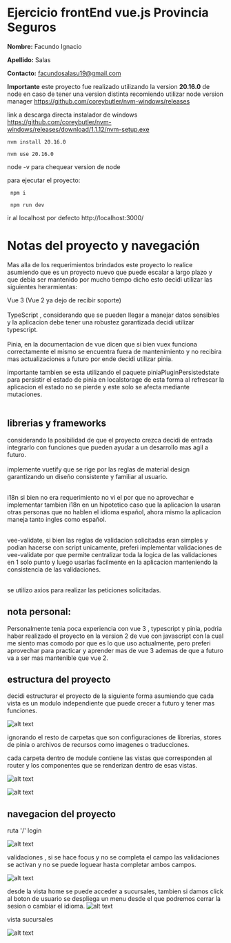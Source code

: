 # Ejercicio frontEnd vue.js Provincia Seguros

**Nombre:** Facundo Ignacio

**Apellido:** Salas

**Contacto:** facundosalasu19@gmail.com

**Importante** este proyecto fue realizado utilizando la version **20.16.0** de node
en caso de tener una version distinta recomiendo utilizar node version manager
https://github.com/coreybutler/nvm-windows/releases

link a descarga directa instalador de windows https://github.com/coreybutler/nvm-windows/releases/download/1.1.12/nvm-setup.exe

```
nvm install 20.16.0
```

```
nvm use 20.16.0
```

node -v para chequear version de node

para ejecutar el proyecto:

```
 npm i
```
```
 npm run dev
```
ir al localhost por defecto http://localhost:3000/

# Notas del proyecto y navegación

Mas alla de los requerimientos brindados este proyecto lo realice asumiendo que es un proyecto nuevo que puede escalar a largo plazo
y que debia ser mantenido por mucho tiempo dicho esto decidi utilizar las siguientes herarmientas:

Vue 3 (Vue 2 ya dejo de recibir soporte)<br /><br /> 
TypeScript , considerando que se pueden llegar a manejar datos sensibles y la aplicacion debe tener una robustez garantizada decidi utilizar typescript.<br /> <br />
Pinia, en la documentacion de vue dicen que si bien vuex funciona correctamente el mismo se encuentra fuera de mantenimiento y no recibira mas actualizaciones a futuro por ende decidi utilizar pinia.

importante tambien se esta utilizando el paquete piniaPluginPersistedstate para persistir el estado de pinia en localstorage de esta forma al refrescar la aplicacion el estado no se pierde y este solo se afecta mediante mutaciones.
<br /><br /> 

## librerias y frameworks
considerando la posibilidad de que el proyecto crezca decidi de entrada integrarlo con funciones que pueden ayudar a un desarrollo mas agil a futuro.<br /> <br />
implemente vuetify que se rige por las reglas de material design garantizando un diseño consistente y familiar al usuario.<br /><br />

i18n si bien no era requerimiento no vi el por que no aprovechar e implementar tambien i18n en un hipotetico caso que la aplicacion la usaran otras personas que no hablen el idioma español, ahora mismo la aplicacion maneja tanto ingles como español.<br /><br />

vee-validate, si bien las reglas de validacion solicitadas eran simples y podian hacerse con script unicamente, preferi implementar validaciones de vee-validate por que permite centralizar toda la logica de las validaciones en 1 solo punto y luego usarlas facilmente en la aplicacion manteniendo la consistencia de las validaciones.<br /> <br />

se utilizo axios para realizar las peticiones solicitadas.

## nota personal:
Personalmente tenia poca experiencia con vue 3 , typescript y pinia, podria haber realizado el proyecto en la version 2 de vue con javascript con la cual me siento mas comodo por que es lo que uso actualmente, pero preferi aprovechar para practicar y aprender mas de vue 3 ademas de que a futuro va a ser mas mantenible que vue 2.

## estructura del proyecto
decidi estructurar el proyecto de la siguiente forma asumiendo que cada vista es un modulo independiente que puede crecer a futuro y tener mas funciones.

![alt text](image-1.png)

ignorando el resto de carpetas que son configuraciones de librerias, stores de pinia o archivos de recursos como imagenes o traducciones.<br />

cada carpeta dentro de module contiene las vistas que corresponden al router y los componentes que se renderizan dentro de esas vistas.<br />

![alt text](image-2.png)

![alt text](image-7.png)
## navegacion del proyecto

ruta '/' login

![alt text](image.png)

validaciones , si se hace focus y no se completa el campo las validaciones se activan y no se puede loguear hasta completar ambos campos.

![alt text](image-3.png)


desde la vista home se puede acceder a sucursales, tambien si damos click al boton de usuario
se despliega un menu desde el que podremos cerrar la sesion o cambiar el idioma.
![alt text](image-6.png)
 
 vista sucursales

 ![alt text](image-8.png)